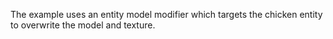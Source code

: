 The example uses an entity model modifier which targets the chicken entity to overwrite the model and texture.
